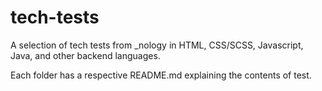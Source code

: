 # tech-tests

A selection of tech tests from \_nology in HTML, CSS/SCSS, Javascript, Java, and other backend languages.

Each folder has a respective README.md explaining the contents of test.
